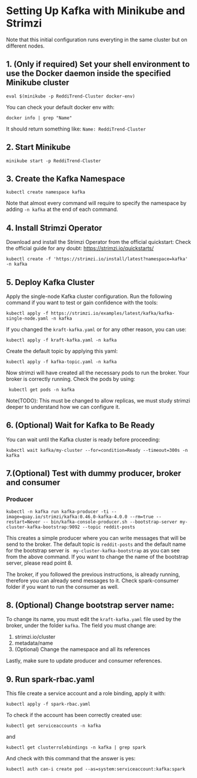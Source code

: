 # Setting Up Kafka with Minikube and Strimzi

Note that this initial configuration runs everyting in the same cluster but on different nodes.

## 1. (Only if required) Set your shell environment to use the Docker daemon inside the specified Minikube cluster
```
eval $(minikube -p ReddiTrend-Cluster docker-env)
```
You can check your default docker env with:
```
docker info | grep "Name"
```
It should return something like: ```Name: ReddiTrend-Cluster```
## 2. Start Minikube

```
minikube start -p ReddiTrend-Cluster
```
## 3. Create the Kafka Namespace
```
kubectl create namespace kafka
```
Note that almost every command will require to specify the namespace by adding ``` -n kafka ``` at the end of each command.
## 4. Install Strimzi Operator
Download and install the Strimzi Operator from the official quickstart:
Check the official guide for any doubt:
https://strimzi.io/quickstarts/
```
kubectl create -f 'https://strimzi.io/install/latest?namespace=kafka' -n kafka
```
## 5. Deploy Kafka Cluster
Apply the single-node Kafka cluster configuration.
Run the following command if you want to test or gain confidence with the tools:
```
kubectl apply -f https://strimzi.io/examples/latest/kafka/kafka-single-node.yaml -n kafka
```
If you changed the ```kraft-kafka.yaml``` or for any other reason, you can use:
```
kubectl apply -f kraft-kafka.yaml -n kafka
```
Create the default topic by applying this yaml:
```
kubectl apply -f kafka-topic.yaml -n kafka
```
Now strimzi will have created all the necessary pods to run the broker. Your broker is correctly running. Check the pods by using:
```
 kubectl get pods -n kafka  
```
Note(TODO): This must be changed to allow replicas, we must study strimzi deeper to understand how we can configure it.
## 6. (Optional) Wait for Kafka to Be Ready
You can wait until the Kafka cluster is ready before proceeding:

```
kubectl wait kafka/my-cluster --for=condition=Ready --timeout=300s -n kafka
```

## 7.(Optional) Test with dummy producer, broker and consumer
### Producer
```
kubectl -n kafka run kafka-producer -ti --image=quay.io/strimzi/kafka:0.46.0-kafka-4.0.0 --rm=true --restart=Never -- bin/kafka-console-producer.sh --bootstrap-server my-cluster-kafka-bootstrap:9092 --topic reddit-posts
```
This creates a simple producer where you can write messages that will be send to the broker. 
The default topic is ``` reddit-posts ``` and the default name for the bootstrap server is ``` my-cluster-kafka-bootstrap``` as you can see from the above command. If you want to change the name of the bootstrap server, please read point 8.

The broker, if you followed the previous instructions, is already running, therefore you can already send messages to it.
Check spark-consumer folder if you want to run the consumer as well.

## 8. (Optional) Change bootstrap server name:
To change its name, you must edit the ```kraft-kafka.yaml``` file used by the broker, under the folder ```kafka```. The field you must change are:
1. strimzi.io/cluster
2. metadata/name
3. (Optional) Change the namespace and all its references

Lastly, make sure to update producer and consumer references.


## 9. Run spark-rbac.yaml
This file create a service account and a role binding, apply it with:
```
kubectl apply -f spark-rbac.yaml
```
To check if the account has been correctly created use:
```
kubectl get serviceaccounts -n kafka
```
and 
```
kubectl get clusterrolebindings -n kafka | grep spark
```
And check with this command that the answer is yes:
```
kubectl auth can-i create pod --as=system:serviceaccount:kafka:spark
```